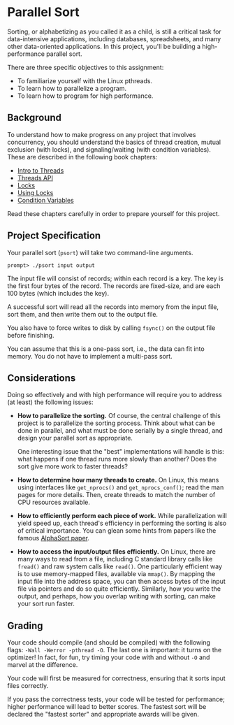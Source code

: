 
# Parallel Sort

Sorting, or alphabetizing as you called it as a child, is still a
critical task for data-intensive applications, including databases,
spreadsheets, and many other data-oriented applications. In this
project, you'll be building a high-performance parallel sort. 

There are three specific objectives to this assignment:

* To familiarize yourself with the Linux pthreads.
* To learn how to parallelize a program.
* To learn how to program for high performance.

## Background

To understand how to make progress on any project that involves concurrency,
you should understand the basics of thread creation, mutual exclusion (with
locks), and signaling/waiting (with condition variables). These are described
in the following book chapters:

- [Intro to Threads](http://pages.cs.wisc.edu/~remzi/OSTEP/threads-intro.pdf)
- [Threads API](http://pages.cs.wisc.edu/~remzi/OSTEP/threads-api.pdf)
- [Locks](http://pages.cs.wisc.edu/~remzi/OSTEP/threads-locks.pdf)
- [Using Locks](http://pages.cs.wisc.edu/~remzi/OSTEP/threads-locks-usage.pdf)
- [Condition Variables](http://pages.cs.wisc.edu/~remzi/OSTEP/threads-cv.pdf)

Read these chapters carefully in order to prepare yourself for this project.

## Project Specification

Your parallel sort (`psort`) will take two command-line arguments.

```
prompt> ./psort input output
```

The input file will consist of records; within each record is a
key. The key is the first four bytes of the record. The records are
fixed-size, and are each 100 bytes (which includes the key).

A successful sort will read all the records into memory from the input
file, sort them, and then write them out to the output file.

You also have to force writes to disk by calling `fsync()` on the output file before finishing.

You can assume that this is a one-pass sort, i.e., the data can fit
into memory. You do not have to implement a multi-pass sort.

## Considerations

Doing so effectively and with high performance will require you to address (at
least) the following issues:

- **How to parallelize the sorting.** Of course, the central challenge of
    this project is to parallelize the sorting process. Think about what
    can be done in parallel, and what must be done serially by a single
    thread, and design your parallel sort as appropriate.

    One interesting issue that the "best" implementations will handle is this:
    what happens if one thread runs more slowly than another? Does the
    sort give more work to faster threads? 

- **How to determine how many threads to create.** On Linux, this means using
    interfaces like `get_nprocs()` and `get_nprocs_conf()`; read the man pages
    for more details. Then, create threads to match the number of CPU
    resources available.

- **How to efficiently perform each piece of work.** While parallelization
    will yield speed up, each thread's efficiency in performing the
    sorting is also of critical importance. You can glean some hints
    from papers like the famous [AlphaSort paper](https://www.cs.cmu.edu/~natassa/courses/15-721/papers/P233.PDF).

- **How to access the input/output files efficiently.** On Linux, there are many ways
    to read from a file, including C standard library calls like `fread()` and
    raw system calls like `read()`. One particularly efficient way is to use
    memory-mapped files, available via `mmap()`. By mapping the input file
    into the address space, you can then access bytes of the input file via
    pointers and do so quite efficiently. Similarly, how you write the
    output, and perhaps, how you overlap writing with sorting, can
    make your sort run faster.

## Grading

Your code should compile (and should be compiled) with the following flags:
`-Wall -Werror -pthread -O`. The last one is important: it turns on the
optimizer! In fact, for fun, try timing your code with and without `-O` and
marvel at the difference.

Your code will first be measured for correctness, ensuring that it sorts input
files correctly.

If you pass the correctness tests, your code will be tested for performance;
higher performance will lead to better scores. The fastest sort will
be declared the "fastest sorter" and appropriate awards will be given.

